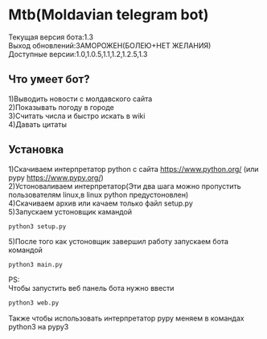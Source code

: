 # Mtb(Moldavian telegram bot)
Текущая версия бота:1.3<br>
Выход обновлений:ЗАМОРОЖЕН(БОЛЕЮ+НЕТ ЖЕЛАНИЯ)<br>
Доступные версии:1.0,1.0.5,1.1,1.2,1.2.5,1.3
## Что умеет бот?
1)Выводить новости с молдавского сайта<br>
2)Показывать погоду в городе<br>
3)Считать числа и быстро искать в wiki<br>
4)Давать цитаты<br>
## Установка
1)Скачиваем интерпретатор python с сайта https://www.python.org/ (или pypy https://www.pypy.org/)<br>
2)Устоноваливаем интерпретатор(Эти два шага можно пропустить пользователям linux,в linux python предустоновлен)<br>
4)Скачиваем архив или качаем только файл setup.py<br>
5)Запускаем устоновщик камандой 
```
python3 setup.py
```
5)После того как устоновщик завершил работу запускаем бота командой 
```bash
python3 main.py
```
PS:<br>
Чтобы запустить веб панель бота нужно ввести
```python
python3 web.py
```
Также чтобы использовать интерпретатор pypy меняем в командах python3 на pypy3
